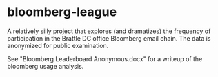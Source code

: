 # bloomberg-league

A relatively silly project that explores (and dramatizes) the frequency of participation in the Brattle DC office Bloomberg email chain. The data is anonymized for public examination. 

See "Bloomberg Leaderboard Anonymous.docx" for a writeup of the bloomberg usage analysis. 
